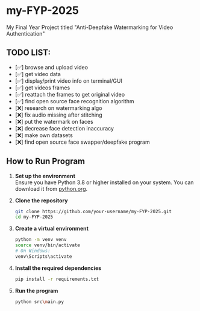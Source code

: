 # my-FYP-2025

My Final Year Project titled "Anti-Deepfake Watermarking for Video Authentication"

## **TODO LIST:**

- [✅] browse and upload video  
- [✅] get video data
- [✅] display/print video info on terminal/GUI  
- [✅] get videos frames  
- [✅] reattach the frames to get original video  
- [✅] find open source face recognition algorithm  
- [❌] research on watermarking algo  
- [❌] fix audio missing after stitching  
- [❌] put the watermark on faces
- [❌] decrease face detection inaccuracy
- [❌] make own datasets
- [❌] find open source face swapper/deepfake program

## How to Run Program

1. **Set up the environment**  
    Ensure you have Python 3.8 or higher installed on your system. You can download it from [python.org](https://www.python.org/).

2. **Clone the repository**  

    ```bash
    git clone https://github.com/your-username/my-FYP-2025.git
    cd my-FYP-2025
    ```

3. **Create a virtual environment**  

    ```bash
    python -m venv venv
    source venv/bin/activate   
    # On Windows: 
    venv\Scripts\activate
    ```

4. **Install the required dependencies**  

    ```bash
    pip install -r requirements.txt
    ```

5. **Run the program**  

    ```bash
    python src\main.py
    ```
